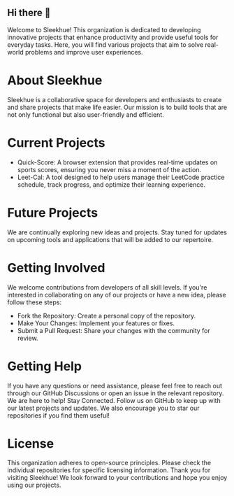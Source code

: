 ## Hi there 👋

Welcome to Sleekhue! This organization is dedicated to developing innovative projects that enhance productivity and provide useful tools for everyday tasks. Here, you will find various projects that aim to solve real-world problems and improve user experiences.

# About Sleekhue
Sleekhue is a collaborative space for developers and enthusiasts to create and share projects that make life easier. Our mission is to build tools that are not only functional but also user-friendly and efficient.

# Current Projects
- Quick-Score: A browser extension that provides real-time updates on sports scores, ensuring you never miss a moment of the action.
- Leet-Cal: A tool designed to help users manage their LeetCode practice schedule, track progress, and optimize their learning experience.
  
# Future Projects
We are continually exploring new ideas and projects. Stay tuned for updates on upcoming tools and applications that will be added to our repertoire.

# Getting Involved
We welcome contributions from developers of all skill levels. If you're interested in collaborating on any of our projects or have a new idea, please follow these steps:
- Fork the Repository: Create a personal copy of the repository.
- Make Your Changes: Implement your features or fixes.
- Submit a Pull Request: Share your changes with the community for review.
  
# Getting Help
If you have any questions or need assistance, please feel free to reach out through our GitHub Discussions or open an issue in the relevant repository. We are here to help!
Stay Connected. Follow us on GitHub to keep up with our latest projects and updates. We also encourage you to star our repositories if you find them useful!

# License
This organization adheres to open-source principles. Please check the individual repositories for specific licensing information. Thank you for visiting Sleekhue! We look forward to your contributions and hope you enjoy using our projects.
